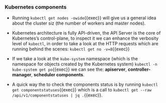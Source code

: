
### Kubernetes components

* Running `kubectl get nodes -owide`{{exec}} will give us a general idea about the cluster siz (the number of workers and master nodes).

* Kubernetes architecture is fully API-driven, the API Server is the core of Kubernetes’s control-plane, to inspect it we can enhance the verbosity level of `kubectl`, in order to take a look at the HTTP requests which are running behind the scenes:
`kubectl get no -v=8`{{exec}}

* If we take a look at the `kube-system` namespace (which is the namespace for objects created by the Kubernetes system) `kubectl -n kube-system get po`{{exec}} we can see the: **apiserver**, **controller-manager**, **scheduler components**.

* A quick way the to check the components status is by running `kubectl get componentstatuses`{{exec}} which is a call to
`kubectl get --raw /api/v1/componentstatuses | jq .`{{exec}}.



